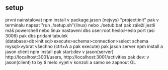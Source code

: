 ## setup
prvni nainstalovat npm install v package.jason (nejvys) "project:init" 
pak v terminalu napsat "run ./setup.sh"(linux) nebo ./setub.bat pak záleží jestli máš powershell nebo linux
nastavení dbs user:root heslo:Heslo port (asi 3006)
pak dbs pridani tabulek (database>db>init.sql>execute>schema>connection>select schema mysql>vybrat všechno (ctrl+A a pak execute)
pak jason server npm install a jason client npm install
pak start:dev v jason(server) 
http://localhost:3001/users, http://localhost:3001/activities
pak dev: v jason(client)
to by ti melo vyjet v konzoli a samo se zapnout
GL

